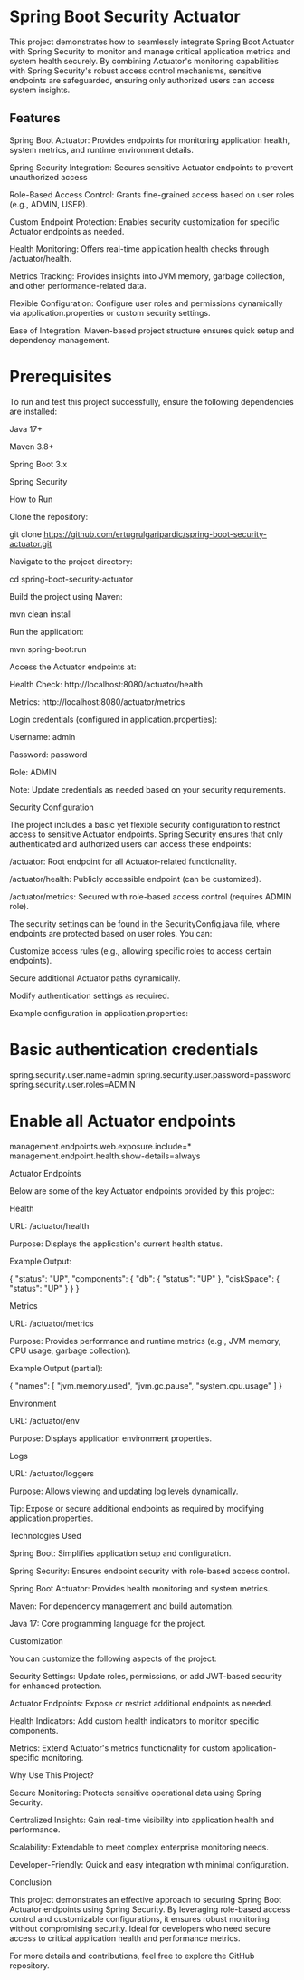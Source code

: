 # Spring Boot Security Actuator

This project demonstrates how to seamlessly integrate Spring Boot Actuator with Spring Security to monitor and manage critical application metrics and system health securely. By combining Actuator's monitoring capabilities with Spring Security's robust access control mechanisms, sensitive endpoints are safeguarded, ensuring only authorized users can access system insights.

## Features

Spring Boot Actuator: Provides endpoints for monitoring application health, system metrics, and runtime environment details.

Spring Security Integration: Secures sensitive Actuator endpoints to prevent unauthorized access

Role-Based Access Control: Grants fine-grained access based on user roles (e.g., ADMIN, USER).

Custom Endpoint Protection: Enables security customization for specific Actuator endpoints as needed.

Health Monitoring: Offers real-time application health checks through /actuator/health.

Metrics Tracking: Provides insights into JVM memory, garbage collection, and other performance-related data.

Flexible Configuration: Configure user roles and permissions dynamically via application.properties or custom security settings.

Ease of Integration: Maven-based project structure ensures quick setup and dependency management.

# Prerequisites

To run and test this project successfully, ensure the following dependencies are installed:

Java 17+

Maven 3.8+

Spring Boot 3.x

Spring Security

How to Run

Clone the repository:

git clone https://github.com/ertugrulgaripardic/spring-boot-security-actuator.git

Navigate to the project directory:

cd spring-boot-security-actuator

Build the project using Maven:

mvn clean install

Run the application:

mvn spring-boot:run

Access the Actuator endpoints at:

Health Check: http://localhost:8080/actuator/health

Metrics: http://localhost:8080/actuator/metrics

Login credentials (configured in application.properties):

Username: admin

Password: password

Role: ADMIN

Note: Update credentials as needed based on your security requirements.

Security Configuration

The project includes a basic yet flexible security configuration to restrict access to sensitive Actuator endpoints. Spring Security ensures that only authenticated and authorized users can access these endpoints:

/actuator: Root endpoint for all Actuator-related functionality.

/actuator/health: Publicly accessible endpoint (can be customized).

/actuator/metrics: Secured with role-based access control (requires ADMIN role).

The security settings can be found in the SecurityConfig.java file, where endpoints are protected based on user roles. You can:

Customize access rules (e.g., allowing specific roles to access certain endpoints).

Secure additional Actuator paths dynamically.

Modify authentication settings as required.

Example configuration in application.properties:

# Basic authentication credentials
spring.security.user.name=admin
spring.security.user.password=password
spring.security.user.roles=ADMIN

# Enable all Actuator endpoints
management.endpoints.web.exposure.include=*
management.endpoint.health.show-details=always

Actuator Endpoints

Below are some of the key Actuator endpoints provided by this project:

Health

URL: /actuator/health

Purpose: Displays the application's current health status.

Example Output:

{
  "status": "UP",
  "components": {
    "db": { "status": "UP" },
    "diskSpace": { "status": "UP" }
  }
}

Metrics

URL: /actuator/metrics

Purpose: Provides performance and runtime metrics (e.g., JVM memory, CPU usage, garbage collection).

Example Output (partial):

{
  "names": [
    "jvm.memory.used",
    "jvm.gc.pause",
    "system.cpu.usage"
  ]
}

Environment

URL: /actuator/env

Purpose: Displays application environment properties.

Logs

URL: /actuator/loggers

Purpose: Allows viewing and updating log levels dynamically.

Tip: Expose or secure additional endpoints as required by modifying application.properties.

Technologies Used

Spring Boot: Simplifies application setup and configuration.

Spring Security: Ensures endpoint security with role-based access control.

Spring Boot Actuator: Provides health monitoring and system metrics.

Maven: For dependency management and build automation.

Java 17: Core programming language for the project.

Customization

You can customize the following aspects of the project:

Security Settings: Update roles, permissions, or add JWT-based security for enhanced protection.

Actuator Endpoints: Expose or restrict additional endpoints as needed.

Health Indicators: Add custom health indicators to monitor specific components.

Metrics: Extend Actuator's metrics functionality for custom application-specific monitoring.

Why Use This Project?

Secure Monitoring: Protects sensitive operational data using Spring Security.

Centralized Insights: Gain real-time visibility into application health and performance.

Scalability: Extendable to meet complex enterprise monitoring needs.

Developer-Friendly: Quick and easy integration with minimal configuration.

Conclusion

This project demonstrates an effective approach to securing Spring Boot Actuator endpoints using Spring Security. By leveraging role-based access control and customizable configurations, it ensures robust monitoring without compromising security. Ideal for developers who need secure access to critical application health and performance metrics.

For more details and contributions, feel free to explore the GitHub repository.

